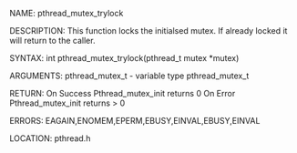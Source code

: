 NAME: pthread_mutex_trylock

DESCRIPTION: This function locks the initialsed mutex. If already locked it will return to the caller.
        
SYNTAX: int pthread_mutex_trylock(pthread_t mutex *mutex)

ARGUMENTS: pthread_mutex_t        -  variable type pthread_mutex_t


RETURN:   On Success Pthread_mutex_init returns 0
          On Error Pthread_mutex_init returns > 0

ERRORS:  EAGAIN,ENOMEM,EPERM,EBUSY,EINVAL,EBUSY,EINVAL

LOCATION: pthread.h
